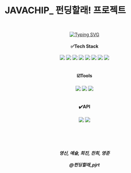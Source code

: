 # JAVACHIP_ 펀딩할래! 프로젝트


<div align="center">
<br>


[![Typing SVG](https://readme-typing-svg.herokuapp.com?font=Do+Hyeon&pause=1000&color=643BF7&center=true&vCenter=true&width=500&lines=%EC%BB%A4%EB%AE%A4%EB%8B%88%ED%8B%B0+%EC%A4%91%EC%8B%AC+%ED%81%AC%EB%9D%BC%EC%9A%B0%EB%93%9C+%ED%8E%80%EB%94%A9+%EC%82%AC%EC%9D%B4%ED%8A%B8)](https://git.io/typing-svg)
<br>

<h4>✅Tech Stack</h4>

<img src="https://img.shields.io/badge/REACT-61DAFB?style=flat-square&logo=react&logoColor=white"/>
<img src="https://img.shields.io/badge/HTML5-E34F26?style=flat-square&logo=html5&logoColor=white"/>
<img src="https://img.shields.io/badge/Java-007396?style=flat&logo=OpenJDK&logoColor=white"/>
<img src="https://img.shields.io/badge/JavaScript-F7DF1E?style=flat-square&logo=JavaScript&logoColor=white"/>
<img src="https://img.shields.io/badge/Node.js-5FA04E?style=flat&logo=nodedotjs&logoColor=white"/>
<img src="https://img.shields.io/badge/DBeaver-382923?style=flat&logo=dbeaver&logoColor=white"/>
<img src="https://img.shields.io/badge/Oracle-F80000?style=flat&logo=oracle&logoColor=white"/>
<img src="https://img.shields.io/badge/ApacheTomcat-F8DC75?style=flat&logo=apachetomcat&logoColor=white"/>
<br><br>
<h4>☑️Tools</h4>
<img src="https://img.shields.io/badge/GitHub-181717?style=flat&logo=github&logoColor=white"/>
<img src="https://img.shields.io/badge/Notion-000000?style=flat&logo=Notion&logoColor=white"/>
<img src="https://img.shields.io/badge/Figma-F24E1E?style=flat&logo=Figma&logoColor=white"/>
<br><br>
<h4>✔️API</h4>
<img src="https://img.shields.io/badge/KaKao-FFCD00?style=flat&logo=kakao&logoColor=white"/>
<img src="https://img.shields.io/badge/Naver-03C75A?style=flat&logo=naver&logoColor=white"/>


<br><br><br>

<h5>영신, 예슬, 희진, 찬희, 영준<br><br>
@펀딩할래_pjrt</h5>
